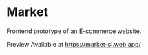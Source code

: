 # Market

Frontend prototype of an E-commerce website.

Preview Available at https://market-si.web.app/
